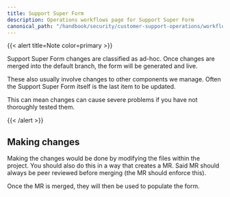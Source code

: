 ```yaml
---
title: Support Super Form
description: Operations workflows page for Support Super Form
canonical_path: "/handbook/security/customer-support-operations/workflows/gitlab/support-super-form/"
---
```


{{< alert title=Note color=primary >}}

Support Super Form changes are classified as ad-hoc. Once changes are merged into the default branch, the form will be generated and live.

These also usually involve changes to other components we manage. Often the Support Super Form itself is the last item to be updated.

This can mean changes can cause severe problems if you have not thoroughly tested them.

{{< /alert >}}

## Making changes

Making the changes would be done by modifying the files within the project. You should also do this in a way that creates a MR. Said MR should always be peer reviewed before merging (the MR should enforce this).

Once the MR is merged, they will then be used to populate the form.

